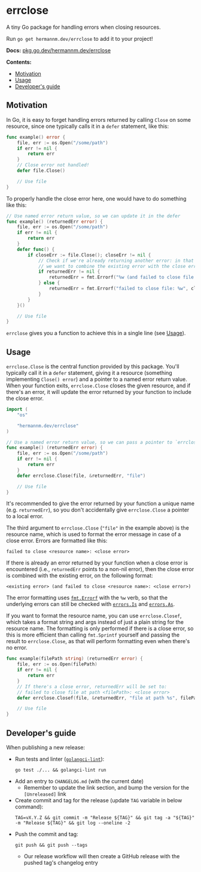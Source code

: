 # errclose

A tiny Go package for handling errors when closing resources.

Run `go get hermannm.dev/errclose` to add it to your project!

**Docs:** [pkg.go.dev/hermannm.dev/errclose](https://pkg.go.dev/hermannm.dev/errclose)

**Contents:**

- [Motivation](#motivation)
- [Usage](#usage)
- [Developer's guide](#developers-guide)

## Motivation

In Go, it is easy to forget handling errors returned by calling `Close` on some resource, since one
typically calls it in a `defer` statement, like this:

<!-- @formatter:off -->
```go
func example() error {
	file, err := os.Open("/some/path")
	if err != nil {
		return err
	}
	// Close error not handled!
	defer file.Close()

	// Use file
}
```
<!-- @formatter:on -->

To properly handle the close error here, one would have to do something like this:

<!-- @formatter:off -->
```go
// Use named error return value, so we can update it in the defer
func example() (returnedErr error) {
	file, err := os.Open("/some/path")
	if err != nil {
		return err
	}
	defer func() {
		if closeErr := file.Close(); closeErr != nil {
			// Check if we're already returning another error: in that case,
			// we want to combine the existing error with the close error
			if returnedErr != nil {
				returnedErr = fmt.Errorf("%w (and failed to close file: %w)", returnedErr, closeErr)
			} else {
				returnedErr = fmt.Errorf("failed to close file: %w", closeErr)
			}
		}
	}()

	// Use file
}
```
<!-- @formatter:on -->

`errclose` gives you a function to achieve this in a single line (see [Usage](#usage)).

## Usage

`errclose.Close` is the central function provided by this package. You'll typically call it in a
`defer` statement, giving it a resource (something implementing `Close() error`) and a pointer to a
named error return value. When your function exits, `errclose.Close` closes the given resource, and
if there's an error, it will update the error returned by your function to include the close error.

<!-- @formatter:off -->
```go
import (
	"os"

	"hermannm.dev/errclose"
)

// Use a named error return value, so we can pass a pointer to `errclose.Close`
func example() (returnedErr error) {
	file, err := os.Open("/some/path")
	if err != nil {
		return err
	}
	defer errclose.Close(file, &returnedErr, "file")

	// Use file
}
```
<!-- @formatter:on -->

It's recommended to give the error returned by your function a unique name (e.g. `returnedErr`), so
you don't accidentally give `errclose.Close` a pointer to a local error.

The third argument to `errclose.Close` (`"file"` in the example above) is the resource name, which
is used to format the error message in case of a close error. Errors are formatted like this:

```
failed to close <resource name>: <close error>
```

If there is already an error returned by your function when a close error is encountered (i.e.,
`returnedErr` points to a non-nil error), then the close error is combined with the existing error,
on the following format:

```
<existing error> (and failed to close <resource name>: <close error>)
```

The error formatting uses [`fmt.Errorf`](https://pkg.go.dev/fmt#Errorf) with the `%w` verb, so that
the underlying errors can still be checked with [`errors.Is`](https://pkg.go.dev/errors#Is) and
[`errors.As`](https://pkg.go.dev/errors#As).

If you want to format the resource name, you can use `errclose.Closef`, which takes a format string
and args instead of just a plain string for the resource name. The formatting is only performed if
there is a close error, so this is more efficient than calling `fmt.Sprintf` yourself and passing
the result to `errclose.Close`, as that will perform formatting even when there's no error.

<!-- @formatter:off -->
```go
func example(filePath string) (returnedErr error) {
	file, err := os.Open(filePath)
	if err != nil {
		return err
	}
	// If there's a close error, returnedErr will be set to:
	// failed to close file at path <filePath>: <close error>
	defer errclose.Closef(file, &returnedErr, "file at path %s", filePath)

	// Use file
}
```
<!-- @formatter:on -->

## Developer's guide

When publishing a new release:

- Run tests and linter ([`golangci-lint`](https://golangci-lint.run/)):
  ```
  go test ./... && golangci-lint run
  ```
- Add an entry to `CHANGELOG.md` (with the current date)
    - Remember to update the link section, and bump the version for the `[Unreleased]` link
- Create commit and tag for the release (update `TAG` variable in below command):
  ```
  TAG=vX.Y.Z && git commit -m "Release ${TAG}" && git tag -a "${TAG}" -m "Release ${TAG}" && git log --oneline -2
  ```
- Push the commit and tag:
  ```
  git push && git push --tags
  ```
    - Our release workflow will then create a GitHub release with the pushed tag's changelog entry
